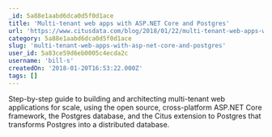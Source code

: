 ```yaml
---
_id: 5a88e1aabd6dca0d5f0d1ace
title: 'Multi-tenant web apps with ASP.NET Core and Postgres'
url: 'https://www.citusdata.com/blog/2018/01/22/multi-tenant-web-apps-with-dot-net-core-and-postgres/'
category: 5a88e1aabd6dca0d5f0d1ace
slug: 'multi-tenant-web-apps-with-asp-net-core-and-postgres'
user_id: 5a83ce59d6eb0005c4ecda2c
username: 'bill-s'
createdOn: '2018-01-20T16:53:22.000Z'
tags: []
---
```


Step-by-step guide to building and architecting multi-tenant web applications for scale, using the open source, cross-platform ASP.NET Core framework, the Postgres database, and the Citus extension to Postgres that transforms Postgres into a distributed database.
